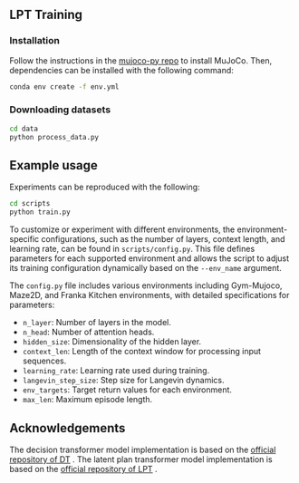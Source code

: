## LPT Training

### Installation

Follow the instructions in the [mujoco-py repo](https://github.com/openai/mujoco-py) to install MuJoCo.
Then, dependencies can be installed with the following command:

```bash
conda env create -f env.yml
```

### Downloading datasets

```bash
cd data
python process_data.py
```

## Example usage

Experiments can be reproduced with the following:

```bash
cd scripts
python train.py
```

To customize or experiment with different environments, the environment-specific configurations, such as the number of layers, context length, and learning rate, can be found in `scripts/config.py`. This file defines parameters for each supported environment and allows the script to adjust its training configuration dynamically based on the `--env_name` argument. 

The `config.py` file includes various environments including Gym-Mujoco, Maze2D, and Franka Kitchen environments, with detailed specifications for parameters:
- `n_layer`: Number of layers in the model.
- `n_head`: Number of attention heads.
- `hidden_size`: Dimensionality of the hidden layer.
- `context_len`: Length of the context window for processing input sequences.
- `learning_rate`: Learning rate used during training.
- `langevin_step_size`: Step size for Langevin dynamics.
- `env_targets`: Target return values for each environment.
- `max_len`: Maximum episode length.


## Acknowledgements

The decision transformer model implementation is based on the [official repository of DT](https://github.com/kzl/decision-transformer) .
The latent plan transformer model implementation is based on the [official repository of LPT](https://github.com/mingluzhao/Latent-Plan-Transformer) .
